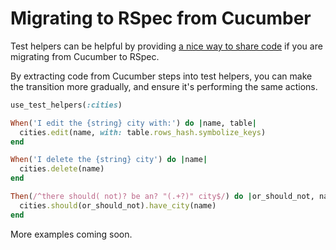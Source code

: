 # Migrating to RSpec from Cucumber

Test helpers can be helpful by providing [a nice way to share code](https://github.com/ElMassimo/capybara_test_helpers/blob/master/examples/rails_app/features/step_definitions/city_steps.rb) if you are migrating
from Cucumber to RSpec.

By extracting code from Cucumber steps into test helpers, you can make the transition more gradually, and ensure it's performing the same actions.

```ruby
use_test_helpers(:cities)

When('I edit the {string} city with:') do |name, table|
  cities.edit(name, with: table.rows_hash.symbolize_keys)
end

When('I delete the {string} city') do |name|
  cities.delete(name)
end

Then(/^there should( not)? be an? "(.+?)" city$/) do |or_should_not, name|
  cities.should(or_should_not).have_city(name)
end
```

More examples coming soon.

